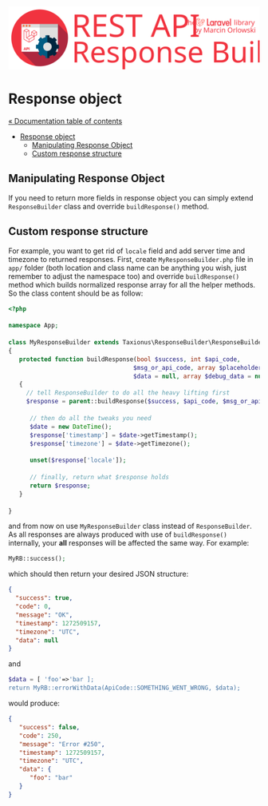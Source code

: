 ![REST API Response Builder for Laravel](../artwork/laravel-api-response-builder-logo.svg)

# Response object #

[« Documentation table of contents](README.md)

* [Response object](response.md)
  * [Manipulating Response Object](#manipulating-response-object)
  * [Custom response structure](#custom-response-structure)

## Manipulating Response Object ##

 If you need to return more fields in response object you can simply extend `ResponseBuilder` class
 and override `buildResponse()` method.

## Custom response structure ##

 For example, you want to get rid of `locale` field and add server time and timezone to returned
 responses. First, create `MyResponseBuilder.php` file in `app/` folder (both location and class
 name can be anything you wish, just remember to adjust the namespace too) and override
 `buildResponse()` method which builds normalized response array for all the helper methods.
 So the class content should be as follow:

```php
<?php

namespace App;

class MyResponseBuilder extends Taxionus\ResponseBuilder\ResponseBuilder
{
   protected function buildResponse(bool $success, int $api_code,
                                   $msg_or_api_code, array $placeholders = null,
                                   $data = null, array $debug_data = null): array
   {
     // tell ResponseBuilder to do all the heavy lifting first
     $response = parent::buildResponse($success, $api_code, $msg_or_api_code, $placeholders, $data, $debug_data);

      // then do all the tweaks you need
      $date = new DateTime();
      $response['timestamp'] = $date->getTimestamp();
      $response['timezone'] = $date->getTimezone();

      unset($response['locale']);

      // finally, return what $response holds
      return $response;
   }

}
```

 and from now on use `MyResponseBuilder` class instead of `ResponseBuilder`. As all responses are
 always produced with use of `buildResponse()` internally, your **all** responses will be affected
 the same way. For example:

```php
MyRB::success();
```

 which should then return your desired JSON structure:

```json
{
  "success": true,
  "code": 0,
  "message": "OK",
  "timestamp": 1272509157,
  "timezone": "UTC",
  "data": null
}
```

 and

```php
$data = [ 'foo'=>'bar ];
return MyRB::errorWithData(ApiCode::SOMETHING_WENT_WRONG, $data);
```

 would produce:

```json
{
   "success": false,
   "code": 250,
   "message": "Error #250",
   "timestamp": 1272509157,
   "timezone": "UTC",
   "data": {
      "foo": "bar"
   }
}
```


